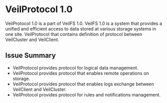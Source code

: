 VeilProtocol 1.0
===========

VeilProtocol 1.0 is a part of VeilFS 1.0. VeilFS 1.0 is a system that provides a unified and efficient access to data stored at various storage systems in one site. VeilProtocol that contains definition of protocol between VeilCluster and VeilClient.

Issue Summary
-----

* VeilProtocol provides protocol for logical data management.
* VeilProtocol provides protocol that enables remote operations on storage.
* VeilProtocol provides protocol that enables logs exchange between VeilClient and VeilCluster.
* VeilProtocol provides protocol for rules and notifications management.

